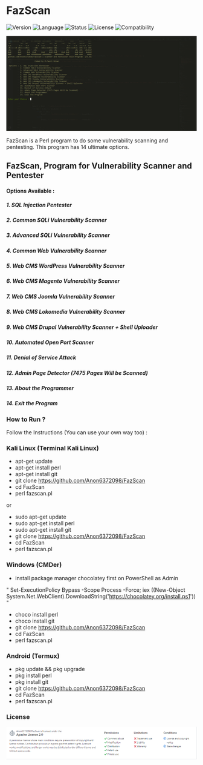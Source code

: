 # FazScan
![Version](https://img.shields.io/badge/FazScan-v1.0-brightgreen.svg) ![Language](https://img.shields.io/badge/Language-English-blue.svg) ![Status](https://img.shields.io/badge/Release-Stable-important.svg) ![License](https://img.shields.io/badge/License-Apache%202.0-brightgreen.svg) ![Compatibility](https://img.shields.io/badge/Compatible%20OS-Linux%2FWindows%2FAndroid-brightgreen.svg)

![FazScan](https://github.com/Anon6372098/FazScan/blob/master/img/fazscan.png)

FazScan is a Perl program to do some vulnerability scanning and pentesting. This program has 14 ultimate options.

## FazScan, Program for Vulnerability Scanner and Pentester

#### Options Available : 
  ##### 1. SQL Injection Pentester
  ##### 2. Common SQLi Vulnerability Scanner
  ##### 3. Advanced SQLi Vulnerability Scanner
  ##### 4. Common Web Vulnerability Scanner
  ##### 5. Web CMS WordPress Vulnerability Scanner
  ##### 6. Web CMS Magento Vulnerability Scanner
  ##### 7. Web CMS Joomla Vulnerability Scanner
  ##### 8. Web CMS Lokomedia Vulnerability Scanner
  ##### 9. Web CMS Drupal Vulnerability Scanner + Shell Uploader
  ##### 10. Automated Open Port Scanner
  ##### 11. Denial of Service Attack
  ##### 12. Admin Page Detector (7475 Pages Will be Scanned)
  ##### 13. About the Programmer
  ##### 14. Exit the Program

### How to Run ?

Follow the Instructions (You can use your own way too) :

### Kali Linux (Terminal Kali Linux)

- apt-get update
- apt-get install perl
- apt-get install git
- git clone https://github.com/Anon6372098/FazScan
- cd FazScan
- perl fazscan.pl

or

- sudo apt-get update
- sudo apt-get install perl
- sudo apt-get install git
- git clone https://github.com/Anon6372098/FazScan
- cd FazScan
- perl fazscan.pl

### Windows (CMDer)

- install package manager chocolatey first on PowerShell as Admin 

" Set-ExecutionPolicy Bypass -Scope Process -Force; iex ((New-Object System.Net.WebClient).DownloadString('https://chocolatey.org/install.ps1')) "

- choco install perl
- choco install git
- git clone https://github.com/Anon6372098/FazScan
- cd FazScan
- perl fazscan.pl

### Android (Termux)

- pkg update && pkg upgrade
- pkg install perl
- pkg install git
- git clone https://github.com/Anon6372098/FazScan
- cd FazScan
- perl fazscan.pl

### License

![License_img](https://github.com/Anon6372098/FazScan/blob/master/img/FazScan_License.png)
